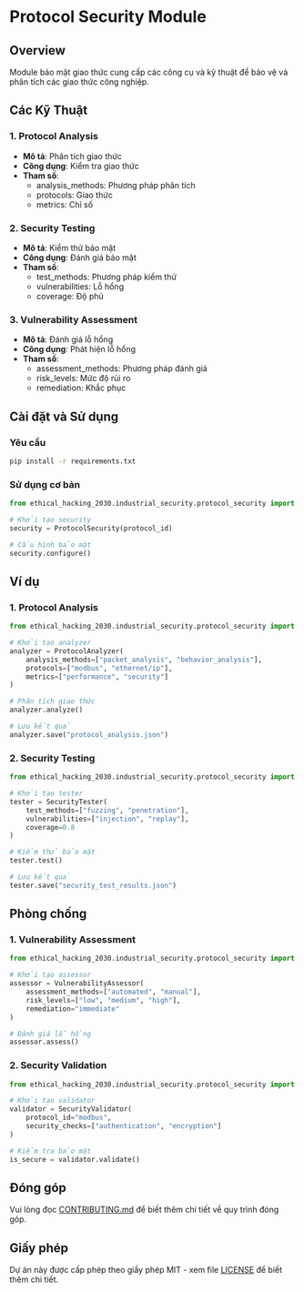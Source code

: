 # Protocol Security Module

## Overview
Module bảo mật giao thức cung cấp các công cụ và kỹ thuật để bảo vệ và phân tích các giao thức công nghiệp.

## Các Kỹ Thuật

### 1. Protocol Analysis
- **Mô tả**: Phân tích giao thức
- **Công dụng**: Kiểm tra giao thức
- **Tham số**:
  - analysis_methods: Phương pháp phân tích
  - protocols: Giao thức
  - metrics: Chỉ số

### 2. Security Testing
- **Mô tả**: Kiểm thử bảo mật
- **Công dụng**: Đánh giá bảo mật
- **Tham số**:
  - test_methods: Phương pháp kiểm thử
  - vulnerabilities: Lỗ hổng
  - coverage: Độ phủ

### 3. Vulnerability Assessment
- **Mô tả**: Đánh giá lỗ hổng
- **Công dụng**: Phát hiện lỗ hổng
- **Tham số**:
  - assessment_methods: Phương pháp đánh giá
  - risk_levels: Mức độ rủi ro
  - remediation: Khắc phục

## Cài đặt và Sử dụng

### Yêu cầu
```bash
pip install -r requirements.txt
```

### Sử dụng cơ bản
```python
from ethical_hacking_2030.industrial_security.protocol_security import ProtocolSecurity

# Khởi tạo security
security = ProtocolSecurity(protocol_id)

# Cấu hình bảo mật
security.configure()
```

## Ví dụ

### 1. Protocol Analysis
```python
from ethical_hacking_2030.industrial_security.protocol_security import ProtocolAnalyzer

# Khởi tạo analyzer
analyzer = ProtocolAnalyzer(
    analysis_methods=["packet_analysis", "behavior_analysis"],
    protocols=["modbus", "ethernet/ip"],
    metrics=["performance", "security"]
)

# Phân tích giao thức
analyzer.analyze()

# Lưu kết quả
analyzer.save("protocol_analysis.json")
```

### 2. Security Testing
```python
from ethical_hacking_2030.industrial_security.protocol_security import SecurityTester

# Khởi tạo tester
tester = SecurityTester(
    test_methods=["fuzzing", "penetration"],
    vulnerabilities=["injection", "replay"],
    coverage=0.8
)

# Kiểm thử bảo mật
tester.test()

# Lưu kết quả
tester.save("security_test_results.json")
```

## Phòng chống

### 1. Vulnerability Assessment
```python
from ethical_hacking_2030.industrial_security.protocol_security import VulnerabilityAssessor

# Khởi tạo assessor
assessor = VulnerabilityAssessor(
    assessment_methods=["automated", "manual"],
    risk_levels=["low", "medium", "high"],
    remediation="immediate"
)

# Đánh giá lỗ hổng
assessor.assess()
```

### 2. Security Validation
```python
from ethical_hacking_2030.industrial_security.protocol_security import SecurityValidator

# Khởi tạo validator
validator = SecurityValidator(
    protocol_id="modbus",
    security_checks=["authentication", "encryption"]
)

# Kiểm tra bảo mật
is_secure = validator.validate()
```

## Đóng góp
Vui lòng đọc [CONTRIBUTING.md](../../../../CONTRIBUTING.md) để biết thêm chi tiết về quy trình đóng góp.

## Giấy phép
Dự án này được cấp phép theo giấy phép MIT - xem file [LICENSE](../../../../LICENSE) để biết thêm chi tiết. 